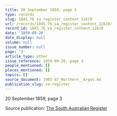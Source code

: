 ```yaml
---
title: 20 September 1859, page 3
type: records
slug: 1845_76_sa_register_content_12619
url: /records/1845_76_sa_register_content_12619/
record_id: 1845_76_sa_register_content_12619
date: '1859-09-20'
date_display: null
volume: null
issue_number: null
page: '3'
article_type: other
issue_reference: 1859-09-20, page 3
people_mentioned: []
places_mentioned: []
topics: []
source_document: 1985-87_Northern__Argus.md
publication_slug: sa-register
---
```


20 September 1859, page 3

Source publication: [The South Australian Register](/publications/sa-register/)
